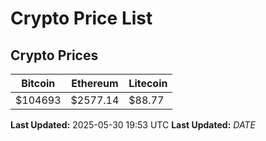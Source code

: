 # Crypto Price List

## Crypto Prices
| Bitcoin | Ethereum | Litecoin |
| ------- | -------- | -------- |
| $104693 | $2577.14 | $88.77 |
**Last Updated:** 2025-05-30 19:53 UTC
**Last Updated:** $DATE$
